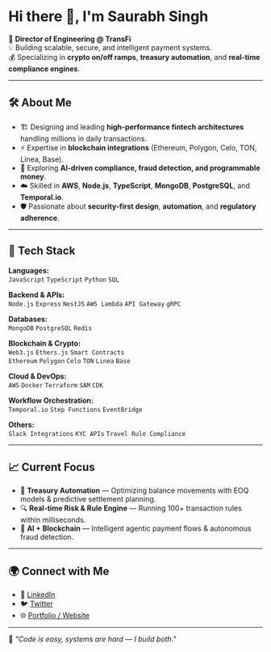# Hi there 👋, I'm Saurabh Singh

🚀 **Director of Engineering @ TransFi**  
💡 Building scalable, secure, and intelligent payment systems.  
💰 Specializing in **crypto on/off ramps**, **treasury automation**, and **real-time compliance engines**.  

---

## 🛠️ About Me

- 🏗️ Designing and leading **high-performance fintech architectures** handling millions in daily transactions.
- ⚡ Expertise in **blockchain integrations** (Ethereum, Polygon, Celo, TON, Linea, Base).
- 🤖 Exploring **AI-driven compliance, fraud detection, and programmable money**.
- ☁️ Skilled in **AWS**, **Node.js**, **TypeScript**, **MongoDB**, **PostgreSQL**, and **Temporal.io**.
- 🛡️ Passionate about **security-first design**, **automation**, and **regulatory adherence**.

---

## 🔧 Tech Stack

**Languages:**  
`JavaScript` `TypeScript` `Python` `SQL`

**Backend & APIs:**  
`Node.js` `Express` `NestJS` `AWS Lambda` `API Gateway` `gRPC`

**Databases:**  
`MongoDB` `PostgreSQL` `Redis`

**Blockchain & Crypto:**  
`Web3.js` `Ethers.js` `Smart Contracts`  
`Ethereum` `Polygon` `Celo` `TON` `Linea` `Base`

**Cloud & DevOps:**  
`AWS` `Docker` `Terraform` `SAM` `CDK`

**Workflow Orchestration:**  
`Temporal.io` `Step Functions` `EventBridge`

**Others:**  
`Slack Integrations` `KYC APIs` `Travel Rule Compliance`

---

## 📈 Current Focus

- 🏦 **Treasury Automation** — Optimizing balance movements with EOQ models & predictive settlement planning.
- 🔍 **Real-time Risk & Rule Engine** — Running 100+ transaction rules within milliseconds.
- 🔗 **AI + Blockchain** — Intelligent agentic payment flows & autonomous fraud detection.

---

## 🌍 Connect with Me

- 💼 [LinkedIn](https://www.linkedin.com/) <!-- Replace with your LinkedIn -->
- 🐦 [Twitter](https://twitter.com/) <!-- Replace with your Twitter -->
- 🌐 [Portfolio / Website](https://portfolio.picallens.com/) <!-- Replace with your website -->

---

💬 *"Code is easy, systems are hard — I build both."*
